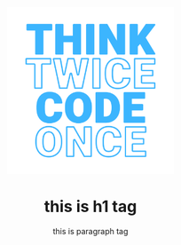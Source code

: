 <div align='center'> 
  <img src='./01.png' style="width: 300px; height: 300px;" alt="Banner"/> 
  <h1>this is h1 tag</h1>
<p>this is paragraph tag</p>
</div>
